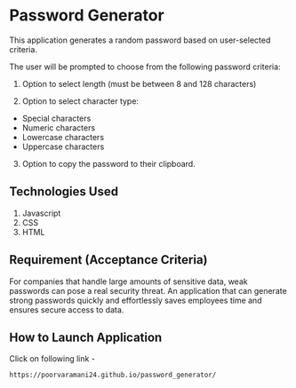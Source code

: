 # Password Generator

This application generates a random password based on user-selected criteria. 

The user will be prompted to choose from the following password criteria:

1. Option to select length (must be between 8 and 128 characters)

2. Option to select character type:
* Special characters
* Numeric characters
* Lowercase characters
* Uppercase characters

3. Option to copy the password to their clipboard.

## Technologies Used

1. Javascript
2. CSS
3. HTML

## Requirement (Acceptance Criteria)

For companies that handle large amounts of sensitive data, weak passwords can pose a real security threat. 
An application that can generate strong passwords quickly and effortlessly saves employees time and ensures secure access to data.

## How to Launch Application

Click on following link -

```bash
https://poorvaramani24.github.io/password_generator/
```
